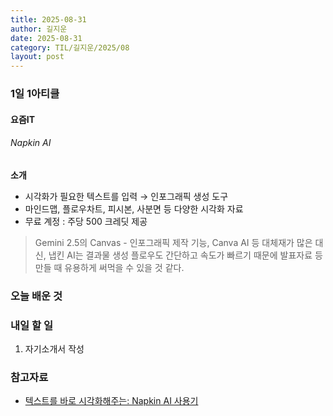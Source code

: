 ```yaml
---
title: 2025-08-31
author: 길지운
date: 2025-08-31
category: TIL/길지운/2025/08
layout: post
---
```


### 1일 1아티클
#### 요즘IT
###### Napkin AI
**소개**
- 시각화가 필요한 텍스트를 입력 → 인포그래픽 생성 도구
- 마인드맵, 플로우차트, 피시본, 사분면 등 다양한 시각화 자료
- 무료 계정 : 주당 500 크레딧 제공
  
> Gemini 2.5의 Canvas - 인포그래픽 제작 기능, Canva AI 등 대체재가 많은 대신, 냅킨 AI는 결과물 생성 플로우도 간단하고 속도가 빠르기 때문에 발표자료 등 만들 때 유용하게 써먹을 수 있을 것 같다.
  
### 오늘 배운 것
  
### 내일 할 일
1. 자기소개서 작성
  
### 참고자료
- [텍스트를 바로 시각화해주는: Napkin AI 사용기](https://yozm.wishket.com/magazine/detail/3315/)